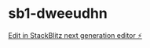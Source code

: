 # sb1-dweeudhn

[Edit in StackBlitz next generation editor ⚡️](https://stackblitz.com/~/github.com/Dinitech2025/sb1-dweeudhn)